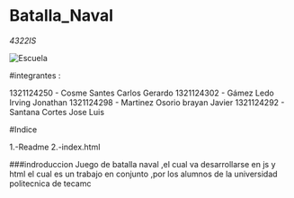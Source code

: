 # Batalla_Naval

*4322IS*

![Escuela](http://uptecamac.edomex.gob.mx/simbolos)

#integrantes :

1321124250 - Cosme Santes Carlos Gerardo
1321124302 - Gámez Ledo Irving Jonathan
1321124298 - Martinez Osorio brayan Javier
1321124292 - Santana Cortes Jose Luis


#Indice

1.-Readme 
2.-index.html

###indroduccion
Juego de batalla naval ,el cual va desarrollarse en js y html
el cual es un trabajo en conjunto ,por los alumnos de la universidad politecnica de tecamc

